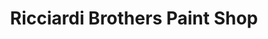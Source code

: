 ---
title: "Ricciardi Brothers Paint Shop"
url: /media/ricciardi-brothers-paint-shop/
shop: paint
---